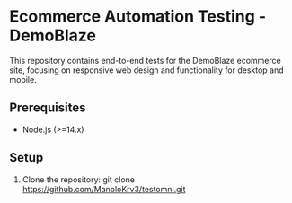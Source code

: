 # Ecommerce Automation Testing - DemoBlaze

This repository contains end-to-end tests for the DemoBlaze ecommerce site, focusing on responsive web design and functionality for desktop and mobile.

## Prerequisites
- Node.js (>=14.x)

## Setup
1. Clone the repository:
git clone https://github.com/ManoloKrv3/testomni.git